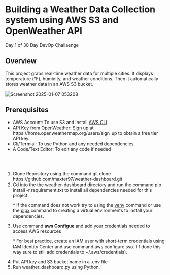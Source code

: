 <h1>Building a Weather Data Collection system using AWS S3 and OpenWeather API</h1>
Day 1 of 30 Day DevOp Challaenge 
<h2>Overview</h2>
<p>This project grabs real-time weather data for multiple cities. It displays temperature (°F), humidity, and weather conditions. Then it automatically stores weather data in an AWS S3 bucket.</p>

![Screenshot 2025-01-07 053208](https://github.com/user-attachments/assets/2dcc45dc-5888-4f44-9e31-9e186902d5b2)
<br/>
<h2>Prerequisites</h2> 
<ul>
  <li>AWS Account: To use S3 and install <a href="https://aws.amazon.com/cli/">AWS CLI</a></li>
  <li>API Key from OpenWeather: Sign up at https://home.openweathermap.org/users/sign_up to obtain a free tier API key.</li>
  <li>Cli/Termial: To use Python and any needed dependencies</li>
  <li>A Code/Text Editor: To edit any code if needed</li>
</ul>

<br/>
<h2></h2>
<ol>
  <li>Clone Repository using the command git clone https://github.com/maxter97/weather-dashboard.git</li>
  <li>Cd into the the weather-dashboard directory and run the command pip install -r requirement.txt to install all dependencies needed for this project.
  <p>* If the command does not work try to using the <a href="https://docs.python.org/3/library/venv.html">venv</a> command or use the <a href="https://pipx.pypa.io/stable/">pipx<a/> command to creating a virtual environments to install your dependencies. </p>
  <li>Use command <b>aws Configue</b> and add your credentials needed to access AWS resources
  <p>* For best practice, create an IAM user with short-term credentials using IAM Identity Center and use command aws configure sso. (If done this way sure to still add credentials to ~/.aws/credentials). </p></li>
  <li>Put API key and S3 bucket name in a .env file</li>
  <li>Run weather_dashboard.py using Python.</li>
</ol>
